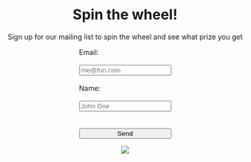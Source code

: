 <style>
#wheel {
  animation-name: rotation;
  animation-duration: 0s;
  animation-iteration-count: infinite;
  animation-timing-function: linear;
}

@keyframes rotation {
  from {
    transform: rotate(0deg);
  }
  to {
    transform: rotate(1080deg);
  }
}

  #formm {
    display:grid;
    justify-content:center;
  }
  
</style>

<div>
  <h1 style="text-align:center;">Spin the wheel!</h1>
  <p style="text-align:center;">Sign up for our mailing list to spin the wheel and see what prize you get</p>
</div>

<iframe name="dummyframe" id="dummyframe" style="display: none;"></iframe>

<form method="POST" action="https://script.google.com/macros/s/AKfycbw_v98QgofnXhW3VfhGUm_LuaEmzQqVbqOatK8vjfYQx-IAMaabs1G1amnLCB0oa6lycg/exec" id="formm" target="dummyframe">
  <label for="em">Email:</label><br>
  <input type="email" id="em" name="Email" placeholder="me@fun.com" required>
  <br>
  <label for="nam">Name:</label><br>
  <input type="text" id="nam" name="Name" placeholder="John Doe" required>
  <br><br>
  <button type="submit">Send</button>
</form> 



<div style="display:grid;justify-content:center;">
  <img src="{{site.baseurl}}/images/wheel.png" id="wheel">
</div>


<script>
    const image = document.getElementById('wheel');
    const form = document.getElementById('formm');
    form.addEventListener('submit', () => {
    image.style.animationDuration = "2s";
    var rando;
    rando = Math.floor(Math.random()*3);
    setTimeout(function() {
    if (rando == 0)
    {
      image.src = "{{site.baseurl}}/images/hat.png";
      image.style.animationDuration = "0s";
    } else if (rando == 1)
    {
      image.src = "{{site.baseurl}}/images/shirt.jpg";
      image.style.animationDuration = "0s";
    } else {
      image.src = "{{site.baseurl}}/images/bottle.jpg";
      image.style.animationDuration = "0s";
    }
}, 2000);
   setTimeout(function() {
   image.src = "{{site.baseurl}}/images/wheel.png";
}, 5000);
  });
</script>
